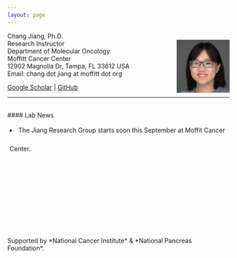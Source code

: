 ```yaml
---
layout: page
---
```


<!-- {% include JB/setup %} -->


Chang Jiang, Ph.D. <br>
<img style="float: right;width:120px;height:120px;" 
src="/assets/themes/twitter/bootstrap/img/cj.jpg"> 
Research Instructor<br>
Department of Molecular Oncology <br>
Moffitt Cancer Center <br>
12902 Magnolia Dr, Tampa, FL 33612 USA <br>
Email: chang dot jiang at moffitt dot org

[Google
Scholar](https://scholar.google.com/citations?user=yV9xcBwAAAAJ&hl=en) |
[GitHub](https://github.com/biochangjiang)<br>


---

<br>
#### Lab News

<div
style="height:240px;line-height:3em;overflow:scroll;padding:5px;"> 

<li>The Jiang Research Group starts soon this September at Moffit Cancer Center.</li>

</div>

<br>
Supported by *National Cancer Institute* & *National Pancreas Foundation*.
